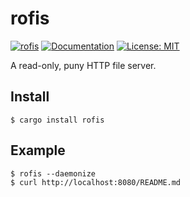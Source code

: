 rofis
=====

[![rofis](https://img.shields.io/crates/v/rofis.svg)](https://crates.io/crates/rofis)
[![Documentation](https://docs.rs/rofis/badge.svg)](https://docs.rs/rofis)
[![License: MIT](https://img.shields.io/badge/license-MIT-blue.svg)](LICENSE)

A read-only, puny HTTP file server.

Install
-------

```console
$ cargo install rofis
```

Example
--------

```console
$ rofis --daemonize
$ curl http://localhost:8080/README.md
```
